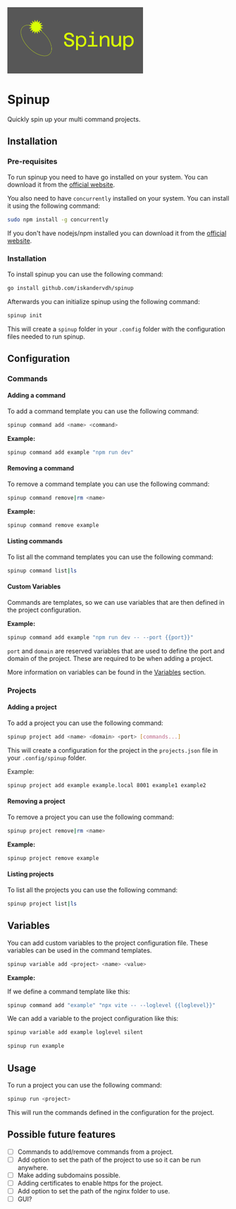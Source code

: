 <img src="https://raw.githubusercontent.com/iskandervdh/spinup/refs/heads/main/logo.png" width="308" height="150">

# Spinup

Quickly spin up your multi command projects.

## Installation

### Pre-requisites

To run spinup you need to have go installed on your system. You can download it from the [official website](https://golang.org/dl/).

You also need to have `concurrently` installed on your system. You can install it using the following command:

```bash
sudo npm install -g concurrently
```

If you don't have nodejs/npm installed you can download it from the [official website](https://www.nodejs.org/).

### Installation

To install spinup you can use the following command:

```bash
go install github.com/iskandervdh/spinup
```

Afterwards you can initialize spinup using the following command:

```bash
spinup init
```

This will create a `spinup` folder in your `.config` folder with the configuration files needed to run spinup.

## Configuration

### Commands

#### Adding a command

To add a command template you can use the following command:

```bash
spinup command add <name> <command>
```

**Example:**

```bash
spinup command add example "npm run dev"
```

#### Removing a command

To remove a command template you can use the following command:

```bash
spinup command remove|rm <name>
```

**Example:**

```bash
spinup command remove example
```

#### Listing commands

To list all the command templates you can use the following command:

```bash
spinup command list|ls
```

#### Custom Variables

Commands are templates, so we can use variables that are then defined in the project configuration.

**Example:**

```bash
spinup command add example "npm run dev -- --port {{port}}"
```

`port` and `domain` are reserved variables that are used to define the port and domain of the project. These are required to be when adding a project.

More information on variables can be found in the [Variables](#variables) section.

### Projects

#### Adding a project

To add a project you can use the following command:

```bash
spinup project add <name> <domain> <port> [commands...]
```

This will create a configuration for the project in the `projects.json` file in your `.config/spinup` folder.

Example:

```bash
spinup project add example example.local 8001 example1 example2
```

#### Removing a project

To remove a project you can use the following command:

```bash
spinup project remove|rm <name>
```

**Example:**

```bash
spinup project remove example
```

#### Listing projects

To list all the projects you can use the following command:

```bash
spinup project list|ls
```

## Variables

You can add custom variables to the project configuration file. These variables can be used in the command templates.

```bash
spinup variable add <project> <name> <value>
```

**Example:**

If we define a command template like this:

```bash
spinup command add "example" "npx vite -- --loglevel {{loglevel}}"
```

We can add a variable to the project configuration like this:

```bash
spinup variable add example loglevel silent
```

```bash
spinup run example
```

## Usage

To run a project you can use the following command:

```bash
spinup run <project>
```

This will run the commands defined in the configuration for the project.

## Possible future features

- [ ] Commands to add/remove commands from a project.
- [ ] Add option to set the path of the project to use so it can be run anywhere.
- [ ] Make adding subdomains possible.
- [ ] Adding certificates to enable https for the project.
- [ ] Add option to set the path of the nginx folder to use.
- [ ] GUI?
